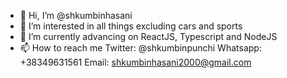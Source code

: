 - 👋 Hi, I’m @shkumbinhasani
- 👀 I’m interested in all things excluding cars and sports
- 🌱 I’m currently advancing on ReactJS, Typescript and NodeJS
- 📫 How to reach me
        Twitter: @shkumbinpunchi
        Whatsapp: +38349631561
        Email: shkumbinhasani2000@gmail.com

<!---
shkumbinhasani/shkumbinhasani is a ✨ special ✨ repository because its `README.md` (this file) appears on your GitHub profile.
You can click the Preview link to take a look at your changes.
--->
